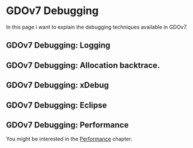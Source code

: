 # GDOv7 Debugging

In this page i want to explain the debugging techniques available in GDOv7.


## GDOv7 Debugging: Logging


## GDOv7 Debugging: Allocation backtrace.


## GDOv7 Debugging: xDebug


## GDOv7 Debugging: Eclipse


## GDOv7 Debugging: Performance

You might be interested in the
[Performance](GDO7_PERFORMANCE.md) chapter.


